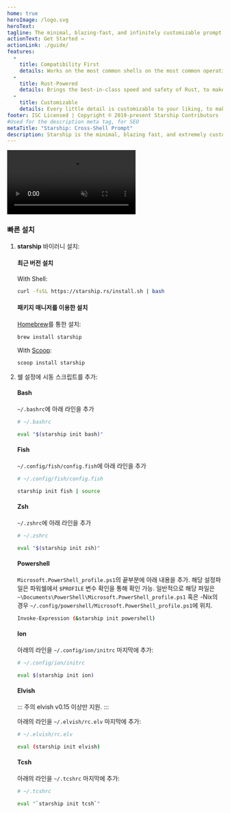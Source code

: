 ```yaml
---
home: true
heroImage: /logo.svg
heroText:
tagline: The minimal, blazing-fast, and infinitely customizable prompt for any shell!
actionText: Get Started →
actionLink: ./guide/
features:
  - 
    title: Compatibility First
    details: Works on the most common shells on the most common operating systems. Use it everywhere!
  - 
    title: Rust-Powered
    details: Brings the best-in-class speed and safety of Rust, to make your prompt as quick and reliable as possible.
  - 
    title: Customizable
    details: Every little detail is customizable to your liking, to make this prompt as minimal or feature-rich as you'd like it to be.
footer: ISC Licensed | Copyright © 2019-present Starship Contributors
#Used for the description meta tag, for SEO
metaTitle: "Starship: Cross-Shell Prompt"
description: Starship is the minimal, blazing fast, and extremely customizable prompt for any shell! Shows the information you need, while staying sleek and minimal. Quick installation available for Bash, Fish, ZSH, Ion, and PowerShell.
---
```


<div class="center">
  <video class="demo-video" muted autoplay loop playsinline>
    <source src="/demo.webm" type="video/webm">
    <source src="/demo.mp4" type="video/mp4">
  </video>
</div>

### 빠른 설치

1. **starship** 바이러니 설치:


   #### 최근 버전 설치

   With Shell:

   ```sh
   curl -fsSL https://starship.rs/install.sh | bash
   ```


   #### 패키지 매니저를 이용한 설치

   [Homebrew](https://brew.sh/)를 통한 설치:

   ```sh
   brew install starship
   ```

   With [Scoop](https://scoop.sh):

   ```powershell
   scoop install starship
   ```

1. 쉘 설정에 시동 스크립트를 추가:


   #### Bash

   `~/.bashrc`에 아래 라인을 추가

   ```sh
   # ~/.bashrc

   eval "$(starship init bash)"
   ```


   #### Fish

   `~/.config/fish/config.fish`에 아래 라인을 추가

   ```sh
   # ~/.config/fish/config.fish

   starship init fish | source
   ```


   #### Zsh

   `~/.zshrc`에 아래 라인을 추가

   ```sh
   # ~/.zshrc

   eval "$(starship init zsh)"
   ```


   #### Powershell

   `Microsoft.PowerShell_profile.ps1`의 끝부분에 아래 내용을 추가. 해당 설정파일은 파워쉘에서 `$PROFILE` 변수 확인을 통해 확인 가능. 일반적으로 해당 파일은 `~\Documents\PowerShell\Microsoft.PowerShell_profile.ps1` 혹은 -Nix의 경우 `~/.config/powershell/Microsoft.PowerShell_profile.ps1`에 위치.

   ```sh
   Invoke-Expression (&starship init powershell)
   ```


   #### Ion

   아래의 라인을 `~/.config/ion/initrc` 마지막에 추가:

   ```sh
   # ~/.config/ion/initrc

   eval $(starship init ion)
   ```

   #### Elvish

   ::: 주의 elvish v0.15 이상만 지원. :::

   아래의 라인을 `~/.elvish/rc.elv` 마지막에 추가:

   ```sh
   # ~/.elvish/rc.elv

   eval (starship init elvish)
   ```


   #### Tcsh

   아래의 라인을 `~/.tcshrc` 마지막에 추가:

   ```sh
   # ~/.tcshrc

   eval "`starship init tcsh`"
   ```

